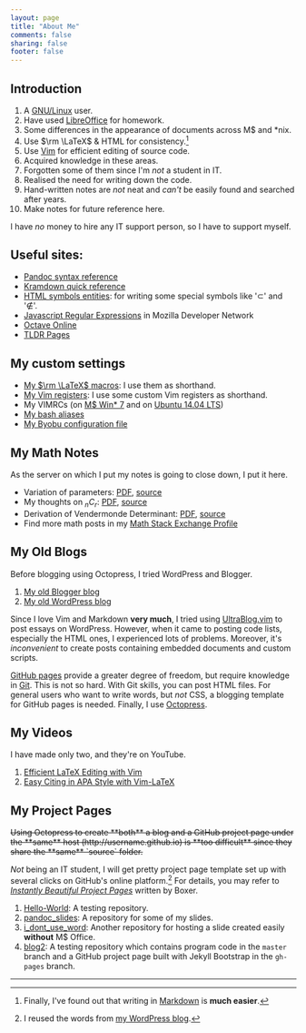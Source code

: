 ```yaml
---
layout: page
title: "About Me"
comments: false
sharing: false
footer: false
---
```


Introduction
---

1. A [GNU/Linux][GNU/Linux] user.
2. Have used [LibreOffice][LibreOffice] for homework.
3. Some differences in the appearance of documents across M\$ and
\*nix.
4. Use $\rm \LaTeX$ & HTML for consistency.[^markdown]
5. Use [Vim] for efficient editing of source code.
6. Acquired knowledge in these areas.
7. Forgotten some of them since I'm *not* a student in IT.
8. Realised the need for writing down the code.
9. Hand-written notes are *not* neat and *can't* be easily found and
searched after years.
10. Make notes for future reference here.

I have *no* money to hire any IT support person, so I have to support
myself.

[^markdown]:
    Finally, I've found out that writing in [Markdown][Markdown] is
    **much easier**.

[GNU/Linux]: https://www.gnu.org/gnu/linux-and-gnu.en.html
[LibreOffice]: https://www.libreoffice.org/
[Vim]: http://www.vim.org/
[Markdown]: http://daringfireball.net/projects/markdown/

Useful sites:
---

- [Pandoc syntax reference][pandoc]
- [Kramdown quick reference][kramdown_quickref]
- [HTML symbols entities][html_symb]: for writing some special symbols
    like '&sub;' and '&notin;'.
- [Javascript Regular Expressions][js_regex] in Mozilla Developer
    Network
- [Octave Online][octave]
- [TLDR Pages][tldr]

[pandoc]: http://johnmacfarlane.net/pandoc/README.html#toc
[kramdown_quickref]: http://kramdown.gettalong.org/quickref.html
[html_symb]: http://www.w3schools.com/charsets/ref_utf_math.asp
[js_regex]: http://goo.gl/2jLPH
[octave]: http://octave-online.net/
[tldr]: http://tldr-pages.github.io/

My custom settings
---

- [My $\rm \LaTeX$ macros][mymacros]: I use them as shorthand.
- [My Vim registers][myvimreg]: I use some custom Vim registers as
    shorthand.
- My VIMRCs (on [M\$ Win\* 7][vimrc_ms] and on
    [Ubuntu 14.04 LTS][vimrc_ub])
- [My bash aliases][myalias]
- [My Byobu configuration file][mybyobuconf]

[mymacros]: /about/mymacros.html
[myvimreg]: /about/myvimreg.html
[vimrc_ms]: https://gist.github.com/VincentTam/abc1cbd2b2181ad69165
[vimrc_ub]: https://gist.github.com/VincentTam/2379ba75d6ad703a3786
[myalias]:  https://gist.github.com/VincentTam/31442af28f1509728469
[mybyobuconf]: /about/mybyobuconf.html

My Math Notes
---

As the server on which I put my notes is going to close down, I put it
here.

- Variation of parameters: [PDF][ODE], [source][ODE_src]
- My thoughts on ${_nC_r}$: [PDF][ncr], [source][ncr_src]
- Derivation of Vendermonde Determinant: [PDF][vendermonde],
  [source][vendermonde_src]
- Find more math posts in my [Math Stack Exchange Profile][mymathse]

[ODE]: /downloads/var-of-param.pdf
[ODE_src]: /about/ode-src.html
[ncr]: /downloads/diagram.pdf
[ncr_src]: /about/source-code-of-my-thoughts-on-ncr.html
[vendermonde]: /downloads/vendermonde-det.pdf
[vendermonde_src]: /about/src-of-ven-det.html
[mymathse]: http://math.stackexchange.com/users/290189/gnu-supporter

My Old Blogs
---

Before blogging using Octopress, I tried WordPress and Blogger.

1. [My old Blogger blog](http://blogue-un.blogspot.hk/)
2. [My old WordPress blog](http://blogueun.wordpress.com/)

Since I love Vim and Markdown **very much**, I tried using
[UltraBlog.vim][UB] to post essays on WordPress.  However, when it
came to posting code lists, especially the HTML ones, I experienced
lots of problems.  Moreover, it's *inconvenient* to create posts
containing embedded documents and custom scripts.

[GitHub pages][GitHub_pages] provide a greater degree of freedom, but
require knowledge in [Git][Git].  This is not so hard.  With Git
skills, you can post HTML files.  For general users who want to write
words, but *not* CSS, a blogging template for GitHub pages is needed.
Finally, I use [Octopress][Octopress].

[UB]: http://0x3f.org/blog/ultrablog-as-an-ultimate-vim-blogging-plugin/
[GitHub_pages]: https://pages.github.com/
[Git]: http://git-scm.com/
[Octopress]: http://octopress.org/

My Videos
---

I have made only two, and they're on YouTube.

1. [Efficient LaTeX Editing with Vim](http://youtu.be/y67t-05nFD0)
2. [Easy Citing in APA Style with Vim-LaTeX](http://youtu.be/ly8BlePO4ws)

My Project Pages
---

<del>
Using Octopress to create **both** a blog and a GitHub project page
under the **same** host (http://username.github.io) is **too
difficult** since they share the **same** `source` folder.
</del>

*Not* being an IT student, I will get pretty project page template set
up with several clicks on GitHub's online platform.[^not_it_student]
For details, you may refer to
[*Instantly Beautiful Project Pages*][inst_pp] written by Boxer.

1. [Hello-World][Hello-World]: A testing repository.
2. [pandoc_slides][pandoc_slides]: A repository for some of my slides.
3. [i_dont_use_word][i_dont_use_word]: Another repository for hosting
a slide created easily **without** M$ Office.
4. [blog2][blog2]: A testing repository which contains program code in
the `master` branch and a GitHub project page built with Jekyll
Bootstrap in the `gh-pages` branch.

---
[^not_it_student]: I reused the words from [my WordPress blog][wp_pp].

[inst_pp]: https://github.com/blog/1081-instantly-beautiful-project-pages
[Hello-World]: https://vincenttam.github.io/Hello-World
[pandoc_slides]: https://vincenttam.github.io/pandoc_slides
[i_dont_use_word]: https://vincenttam.github.io/i_dont_use_word
[blog2]: https://vincenttam.github.io/blog2
[wp_pp]: http://blogueun.wordpress.com/2014/02/03/gnupg-encryption/
